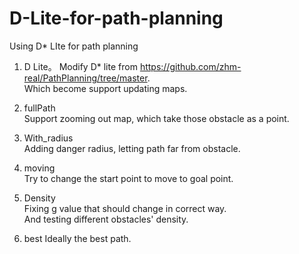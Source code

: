 # D-Lite-for-path-planning
Using D* LIte for path planning

1. D Lite。
Modify D* lite from https://github.com/zhm-real/PathPlanning/tree/master.  
Which become support updating maps.

2. fullPath  
Support zooming out map, which take those obstacle as a point.  

3. With_radius  
Adding danger radius, letting path far from obstacle.  

4. moving  
Try to change the start point to move to goal point.  

5. Density  
Fixing g value that should change in correct way.  
And testing different obstacles' density.

6. best
Ideally the best path.
